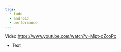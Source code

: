 ```yaml
---
tags:
  - todo
  - android
  - performance
---
```

Video:https://www.youtube.com/watch?v=Mipt-oZooPc
- Text